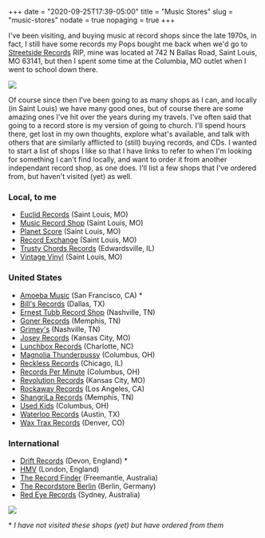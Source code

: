 +++
date = "2020-09-25T17:39-05:00"
title = "Music Stores"
slug = "music-stores"
nodate = true
nopaging = true
+++

I've been visiting, and buying music at record shops since the late 1970s, in fact, I still have some records my Pops bought me back when we'd go to [Streetside Records](https://www.bbb.org/us/mo/saint-louis/profile/music-store/streetside-records-0734-110170575) RIP, mine was located at 742 N Ballas Road, Saint Louis, MO 63141, but then I spent some time at the Columbia, MO outlet when I went to school down there.

![](https://upload.wikimedia.org/wikipedia/commons/thumb/b/be/Streetside_delmar.jpg/1200px-Streetside_delmar.jpg)

Of course since then I've been going to as many shops as I can, and locally (in Saint Louis) we have many good ones, but of course there are some amazing ones I've hit over the years during my travels. I've often said that going to a record store is my version of going to church. I'll spend hours there, get lost in my own thoughts, explore what's available, and talk with others that are similarly afflicted to (still) buying records, and CDs. I wanted to start a list of shops I like so that I have links to refer to when I'm looking for something I can't find locally, and want to order it from another independant record shop, as one does. I'll list a few shops that I've ordered from, but haven't visited (yet) as well.

### Local, to me

* [Euclid Records](https://www.euclidrecords.com/) (Saint Louis, MO)
* [Music Record Shop](https://www.musicrecordshop.com/) (Saint Louis, MO)
* [Planet Score](https://planetscorerecordsdotcom.wordpress.com/) (Saint Louis, MO)
* [Record Exchange](http://www.recordexchangestl.com/) (Saint Louis, MO)
* [Trusty Chords Records](http://www.trustychordsrecordshop.com/) (Edwardsville, IL)
* [Vintage Vinyl](https://vintagevinyl.com/) (Saint Louis, MO)

### United States

* [Amoeba Music](https://www.amoeba.com/) (San Francisco, CA) *
* [Bill's Records](https://www.facebook.com/BillsRecordsAndTapes/) (Dallas, TX)
* [Ernest Tubb Record Shop](http://etrecordshop.com/) (Nashville, TN)
* [Goner Records](https://goner-records.com/) (Memphis, TN)
* [Grimey's](https://www.grimeys.com/) (Nashville, TN)
* [Josey Records](https://www.joseyrecords.com/) (Kansas City, MO)
* [Lunchbox Records](https://lunchboxrecords.com/) (Charlotte, NC)
* [Magnolia Thunderpussy](https://thunderpussy.com/) (Columbus, OH)
* [Reckless Records](https://www.reckless.com/) (Chicago, IL)
* [Records Per Minute](https://www.facebook.com/RecordsPerMinute) (Columbus, OH)
* [Revolution Records](http://www.revolutionrecordskc.com/) (Kansas City, MO)
* [Rockaway Records](https://www.rockaway.com/) (Los Angeles, CA)
* [ShangriLa Records](https://shangri.com/) (Memphis, TN)
* [Used Kids](https://www.usedkidsrecords.com/) (Columbus, OH)
* [Waterloo Records](https://waterloorecords.com/) (Austin, TX)
* [Wax Trax Records](https://www.waxtraxrecords.com/) (Denver, CO)

### International

* [Drift Records](https://driftrecords.com/) (Devon, England) *
* [HMV](https://store.hmv.com/store/music) (London, England)
* [The Record Finder](https://www.facebook.com/therecordfinderfreo/) (Freemantle, Australia)
* [The Recordstore Berlin](http://therecordstore-berlin.com/) (Berlin, Germany)
* [Red Eye Records](https://www.redeye.com.au/) (Sydney, Australia)

![](https://cdn.shoplightspeed.com/shops/636018/themes/9682/v/13224/assets/cta-background.jpg)

\* *I have not visited these shops (yet) but have ordered from them*

